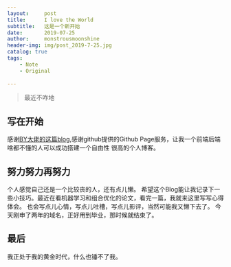 ```yaml
---
layout:     post
title:      I love the World
subtitle:   这是一个新开始
date:       2019-07-25
author:     monstrousmoonshine
header-img: img/post_2019-7-25.jpg
catalog: true
tags:
    - Note
    - Original
 
---
```


> 最近不咋地

## 写在开始
感谢[BY大佬的这篇blog](https://www.jianshu.com/p/e68fba58f75c),感谢github提供的Github Page服务，让我一个前端后端啥都不懂的人可以成功搭建一个自由性
很高的个人博客。
  

## 努力努力再努力 

个人感觉自己还是一个比较丧的人，还有点儿懒。
希望这个Blog能让我记录下一些小技巧。最近在看机器学习和组合优化的论文，看完一篇，我就来这里写写心得体会。
也会写点儿心情，写点儿吐槽，写点儿影评，当然可能我又懒下去了。
今天刚申了两年的域名，正好用到毕业，那时候就结束了。
 

## 最后
我正处于我的黄金时代，什么也锤不了我。
 

